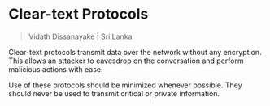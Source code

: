 # Clear-text Protocols

> Vidath Dissanayake | Sri Lanka

Clear-text protocols transmit data over the network without any encryption. This allows an attacker to eavesdrop on the conversation and perform malicious actions with ease.

Use of these protocols should be minimized whenever possible. They should never be used to transmit critical or private information.